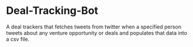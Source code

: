 # Deal-Tracking-Bot
A deal trackers that fetches tweets from twitter when a specified person tweets about any venture opportunity or deals and populates that data into a csv file.
